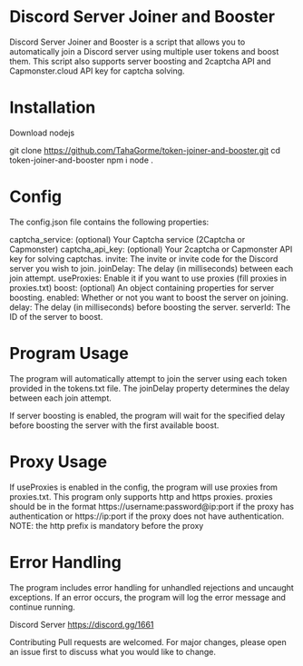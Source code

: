 # Discord Server Joiner and Booster
Discord Server Joiner and Booster is a script that allows you to automatically join a Discord server using multiple user tokens and boost them. This script also supports server boosting and 2captcha API and Capmonster.cloud API key for captcha solving.

# Installation
Download nodejs

git clone https://github.com/TahaGorme/token-joiner-and-booster.git
cd token-joiner-and-booster
npm i
node .

# Config
The config.json file contains the following properties:

captcha_service: (optional) Your Captcha service (2Captcha or Capmonster)
captcha_api_key: (optional) Your 2captcha or Capmonster API key for solving captchas.
invite: The invite or invite code for the Discord server you wish to join.
joinDelay: The delay (in milliseconds) between each join attempt.
useProxies: Enable it if you want to use proxies (fill proxies in proxies.txt)
boost: (optional) An object containing properties for server boosting.
enabled: Whether or not you want to boost the server on joining.
delay: The delay (in milliseconds) before boosting the server.
serverId: The ID of the server to boost.

# Program Usage
The program will automatically attempt to join the server using each token provided in the tokens.txt file. The joinDelay property determines the delay between each join attempt.

If server boosting is enabled, the program will wait for the specified delay before boosting the server with the first available boost.

# Proxy Usage
If useProxies is enabled in the config, the program will use proxies from proxies.txt. This program only supports http and https proxies. proxies should be in the format https://username:password@ip:port if the proxy has authentication or https://ip:port if the proxy does not have authentication. NOTE: the http prefix is mandatory before the proxy

# Error Handling
The program includes error handling for unhandled rejections and uncaught exceptions. If an error occurs, the program will log the error message and continue running.

Discord Server
https://discord.gg/1661

Contributing
Pull requests are welcomed. For major changes, please open an issue first to discuss what you would like to change.
